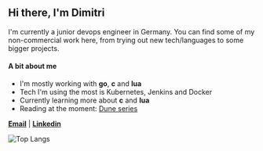 ## Hi there, I'm Dimitri

I'm currently a junior devops engineer in Germany. 
You can find some of my non-commercial work here, from trying out new tech/languages to some bigger projects.

#### A bit about me
- I'm mostly working with **go**, **c** and **lua**
- Tech I'm using the most is Kubernetes, Jenkins and Docker
- Currently learning more about **c** and **lua**
- Reading at the moment: [Dune series](https://en.wikipedia.org/wiki/Dune_(franchise))

[**Email**](mailto:dev@skryvvara.com) | [**Linkedin**](https://www.linkedin.com/in/dimitri-kaiser/)

![Top Langs](https://github-readme-stats.vercel.app/api/top-langs/?username=skryvvara&layout=compact&langs_count=8&theme=dark)
